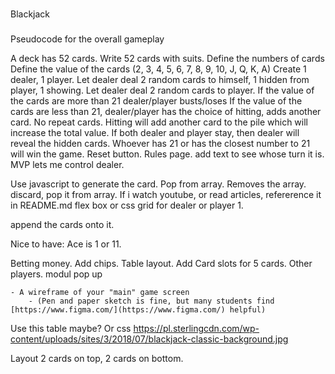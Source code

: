 



###
Blackjack

###
Pseudocode for the overall gameplay

A deck has 52 cards.
Write 52 cards with suits.
Define the numbers of cards
Define the value of the cards (2, 3, 4, 5, 6, 7, 8, 9, 10, J, Q, K, A)
Create 1 dealer, 1 player.
Let dealer deal 2 random cards to himself, 1 hidden from player, 1 showing.
Let dealer deal 2 random cards to player.
If the value of the cards are more than 21 dealer/player busts/loses
If the value of the cards are less than 21, dealer/player has the choice of hitting, adds another card.
No repeat cards.
Hitting will add another card to the pile which will increase the total value.
If both dealer and player stay, then dealer will reveal the hidden cards. Whoever has 21 or has the closest number to 21 will win the game.
Reset button.
Rules page.
add text to see whose turn it is.
MVP lets me control dealer.

Use javascript to generate the card.
Pop from array. Removes the array.
discard, pop it from array.
If i watch youtube, or read articles, refererence it in README.md
flex box or css grid for dealer or player 1. 

append the cards onto it.




Nice to have:
Ace is 1 or 11. 

Betting money.
Add chips.
Table layout.
Add Card slots for 5 cards.
Other players.
modul pop up








    - A wireframe of your "main" game screen
        - (Pen and paper sketch is fine, but many students find [https://www.figma.com/](https://www.figma.com/) helpful)

Use this table maybe? Or css
https://pl.sterlingcdn.com/wp-content/uploads/sites/3/2018/07/blackjack-classic-background.jpg

Layout 2 cards on top,
2 cards on bottom.